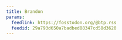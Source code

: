 ```yaml
---
title: Brandon
params:
  feedlink: https://fosstodon.org/@btp.rss
  feedid: 29a793d650a7badbed88347cd58d3620
---
```

